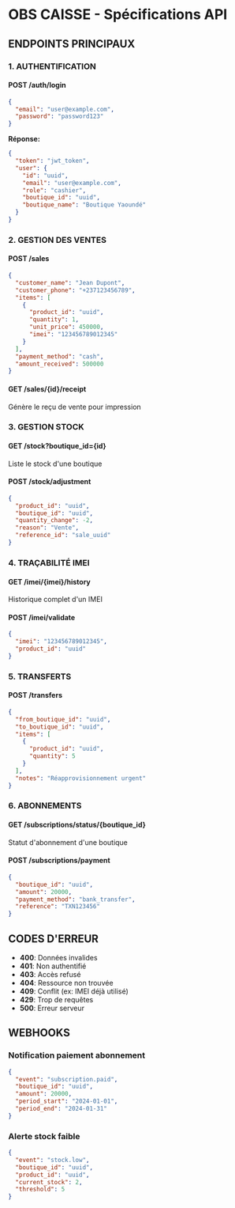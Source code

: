 # OBS CAISSE - Spécifications API

## ENDPOINTS PRINCIPAUX

### 1. AUTHENTIFICATION

#### POST /auth/login
```json
{
  "email": "user@example.com",
  "password": "password123"
}
```

**Réponse:**
```json
{
  "token": "jwt_token",
  "user": {
    "id": "uuid",
    "email": "user@example.com",
    "role": "cashier",
    "boutique_id": "uuid",
    "boutique_name": "Boutique Yaoundé"
  }
}
```

### 2. GESTION DES VENTES

#### POST /sales
```json
{
  "customer_name": "Jean Dupont",
  "customer_phone": "+237123456789",
  "items": [
    {
      "product_id": "uuid",
      "quantity": 1,
      "unit_price": 450000,
      "imei": "123456789012345"
    }
  ],
  "payment_method": "cash",
  "amount_received": 500000
}
```

#### GET /sales/{id}/receipt
Génère le reçu de vente pour impression

### 3. GESTION STOCK

#### GET /stock?boutique_id={id}
Liste le stock d'une boutique

#### POST /stock/adjustment
```json
{
  "product_id": "uuid",
  "boutique_id": "uuid",
  "quantity_change": -2,
  "reason": "Vente",
  "reference_id": "sale_uuid"
}
```

### 4. TRAÇABILITÉ IMEI

#### GET /imei/{imei}/history
Historique complet d'un IMEI

#### POST /imei/validate
```json
{
  "imei": "123456789012345",
  "product_id": "uuid"
}
```

### 5. TRANSFERTS

#### POST /transfers
```json
{
  "from_boutique_id": "uuid",
  "to_boutique_id": "uuid",
  "items": [
    {
      "product_id": "uuid",
      "quantity": 5
    }
  ],
  "notes": "Réapprovisionnement urgent"
}
```

### 6. ABONNEMENTS

#### GET /subscriptions/status/{boutique_id}
Statut d'abonnement d'une boutique

#### POST /subscriptions/payment
```json
{
  "boutique_id": "uuid",
  "amount": 20000,
  "payment_method": "bank_transfer",
  "reference": "TXN123456"
}
```

## CODES D'ERREUR

- **400**: Données invalides
- **401**: Non authentifié
- **403**: Accès refusé
- **404**: Ressource non trouvée
- **409**: Conflit (ex: IMEI déjà utilisé)
- **429**: Trop de requêtes
- **500**: Erreur serveur

## WEBHOOKS

### Notification paiement abonnement
```json
{
  "event": "subscription.paid",
  "boutique_id": "uuid",
  "amount": 20000,
  "period_start": "2024-01-01",
  "period_end": "2024-01-31"
}
```

### Alerte stock faible
```json
{
  "event": "stock.low",
  "boutique_id": "uuid",
  "product_id": "uuid",
  "current_stock": 2,
  "threshold": 5
}
